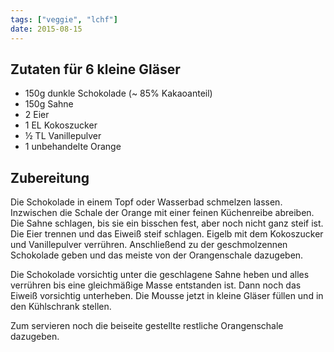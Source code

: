 ```yaml
---
tags: ["veggie", "lchf"]
date: 2015-08-15
---
```


## Zutaten für 6 kleine Gläser
- 150g dunkle Schokolade (~ 85% Kakaoanteil)
- 150g Sahne
- 2 Eier
- 1 EL Kokoszucker
- ½ TL Vanillepulver
- 1 unbehandelte Orange

## Zubereitung
Die Schokolade in einem Topf oder Wasserbad schmelzen lassen. Inzwischen die Schale der Orange mit einer feinen Küchenreibe abreiben. Die Sahne schlagen, bis sie ein bisschen fest, aber noch nicht ganz steif ist.
Die Eier trennen und das Eiweiß steif schlagen. Eigelb mit dem Kokoszucker und Vanillepulver verrühren. Anschließend zu der geschmolzennen Schokolade geben und das meiste von der Orangenschale dazugeben.

Die Schokolade vorsichtig unter die geschlagene Sahne heben und alles verrühren bis eine gleichmäßige Masse entstanden ist. Dann noch das Eiweiß vorsichtig unterheben. Die Mousse jetzt in kleine Gläser füllen und in den Kühlschrank stellen.

Zum servieren noch die beiseite gestellte restliche Orangenschale dazugeben.
